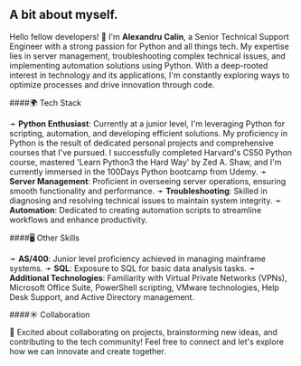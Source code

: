## A bit about myself.


Hello fellow developers! 👋 I'm **Alexandru Calin**, a Senior Technical Support Engineer with a strong passion for Python and all things tech. My expertise lies in server management, troubleshooting complex technical issues, and implementing automation solutions using Python. With a deep-rooted interest in technology and its applications, I'm constantly exploring ways to optimize processes and drive innovation through code. <br>

####🌍 Tech Stack

➛ **Python Enthusiast**: Currently at a junior level, I'm leveraging Python for scripting, automation, and developing efficient solutions. My proficiency in Python is the result of dedicated personal projects and comprehensive courses that I've pursued. I successfully completed Harvard's CS50 Python course, mastered 'Learn Python3 the Hard Way' by Zed A. Shaw, and I'm currently immersed in the 100Days Python bootcamp from Udemy.
➛ **Server Management**: Proficient in overseeing server operations, ensuring smooth functionality and performance.
➛ **Troubleshooting**: Skilled in diagnosing and resolving technical issues to maintain system integrity.
➛ **Automation**: Dedicated to creating automation scripts to streamline workflows and enhance productivity.

####🖥 Other Skills

➛ **AS/400**: Junior level proficiency achieved in managing mainframe systems.
➛ **SQL**: Exposure to SQL for basic data analysis tasks.
➛ **Additional Technologies**: Familiarity with Virtual Private Networks (VPNs), Microsoft Office Suite, PowerShell scripting, VMware technologies, Help Desk Support, and Active Directory management.
  
####☀️ Collaboration

🚀 Excited about collaborating on projects, brainstorming new ideas, and contributing to the tech community! Feel free to connect and let's explore how we can innovate and create together.
